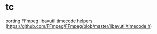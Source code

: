 # tc

porting FFmpeg libavutil timecode helpers (https://github.com/FFmpeg/FFmpeg/blob/master/libavutil/timecode.h)

